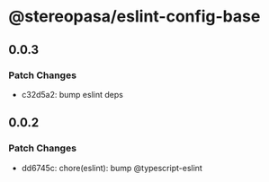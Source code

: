 # @stereopasa/eslint-config-base

## 0.0.3

### Patch Changes

- c32d5a2: bump eslint deps

## 0.0.2

### Patch Changes

- dd6745c: chore(eslint): bump @typescript-eslint

